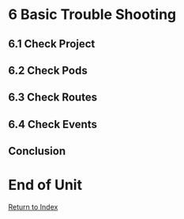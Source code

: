 # 6 Basic Trouble Shooting

## 6.1 Check Project

## 6.2 Check Pods

## 6.3 Check Routes

## 6.4 Check Events






## Conclusion

# End of Unit

[Return to Index](https://github.com/xtophd/OCP-Workshop/tree/master/documentation "OCP-Workshop Index")
